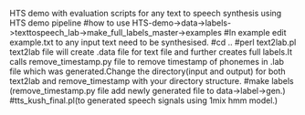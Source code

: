 HTS demo with evaluation scripts for any text to speech synthesis using HTS demo pipeline
#how to use 
HTS-demo->data->labels->texttospeech_lab->make_full_labels_master->examples
#In example edit example.txt to any input text need to be synthesised.
#cd ..
#perl text2lab.pl
text2lab file will create .data file for text file and further creates full labels.It calls remove_timestamp.py file to remove
timestamp of phonemes in .lab file which was generated.Change the directory(input and output) for both text2lab and remove_timestamp 
with your directory structure.
#make labels (remove_timestamp.py file add newly generated file to data->label->gen.)
#tts_kush_final.pl(to generated speech signals using 1mix hmm model.)
